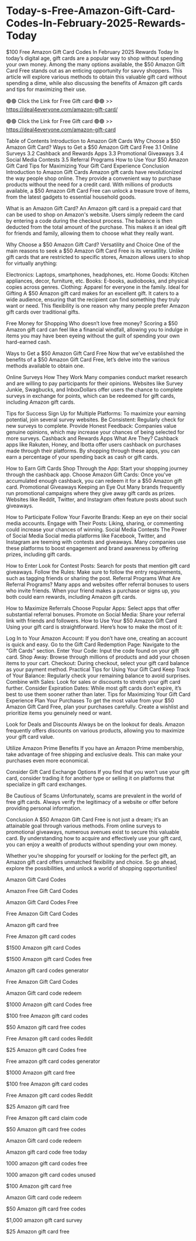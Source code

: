 # Today-s-Free-Amazon-Gift-Card-Codes-In-February-2025-Rewards-Today
$100 Free Amazon Gift Card Codes In February 2025 Rewards Today In today’s digital age, gift cards are a popular way to shop without spending your own money. Among the many options available, the $50 Amazon Gift Card Free stands out as an enticing opportunity for savvy shoppers. This article will explore various methods to obtain this valuable gift card without spending a dime, while also discussing the benefits of Amazon gift cards and tips for maximizing their use.

🟢🟢 Click the Link for Free Gift card 🟢🟢 >> https://deal4everyone.com/amazon-gift-card/

🟢🟢 Click the Link for Free Gift card 🟢🟢 >> https://deal4everyone.com/amazon-gift-card

Table of Contents Introduction to Amazon Gift Cards Why Choose a $50 Amazon Gift Card? Ways to Get a $50 Amazon Gift Card Free 3.1 Online Surveys 3.2 Cashback and Rewards Apps 3.3 Promotional Giveaways 3.4 Social Media Contests 3.5 Referral Programs How to Use Your $50 Amazon Gift Card Tips for Maximizing Your Gift Card Experience Conclusion Introduction to Amazon Gift Cards Amazon gift cards have revolutionized the way people shop online. They provide a convenient way to purchase products without the need for a credit card. With millions of products available, a $50 Amazon Gift Card Free can unlock a treasure trove of items, from the latest gadgets to essential household goods.

What is an Amazon Gift Card? An Amazon gift card is a prepaid card that can be used to shop on Amazon's website. Users simply redeem the card by entering a code during the checkout process. The balance is then deducted from the total amount of the purchase. This makes it an ideal gift for friends and family, allowing them to choose what they really want.

Why Choose a $50 Amazon Gift Card? Versatility and Choice One of the main reasons to seek a $50 Amazon Gift Card Free is its versatility. Unlike gift cards that are restricted to specific stores, Amazon allows users to shop for virtually anything:

Electronics: Laptops, smartphones, headphones, etc. Home Goods: Kitchen appliances, decor, furniture, etc. Books: E-books, audiobooks, and physical copies across genres. Clothing: Apparel for everyone in the family. Ideal for Gifting A $50 Amazon gift card makes for an excellent gift. It caters to a wide audience, ensuring that the recipient can find something they truly want or need. This flexibility is one reason why many people prefer Amazon gift cards over traditional gifts.

Free Money for Shopping Who doesn’t love free money? Scoring a $50 Amazon gift card can feel like a financial windfall, allowing you to indulge in items you may have been eyeing without the guilt of spending your own hard-earned cash.

Ways to Get a $50 Amazon Gift Card Free Now that we've established the benefits of a $50 Amazon Gift Card Free, let’s delve into the various methods available to obtain one.

Online Surveys How They Work Many companies conduct market research and are willing to pay participants for their opinions. Websites like Survey Junkie, Swagbucks, and InboxDollars offer users the chance to complete surveys in exchange for points, which can be redeemed for gift cards, including Amazon gift cards.

Tips for Success Sign Up for Multiple Platforms: To maximize your earning potential, join several survey websites. Be Consistent: Regularly check for new surveys to complete. Provide Honest Feedback: Companies value genuine opinions, which may increase your chances of being selected for more surveys. Cashback and Rewards Apps What Are They? Cashback apps like Rakuten, Honey, and Ibotta offer users cashback on purchases made through their platforms. By shopping through these apps, you can earn a percentage of your spending back as cash or gift cards.

How to Earn Gift Cards Shop Through the App: Start your shopping journey through the cashback app. Choose Amazon Gift Cards: Once you've accumulated enough cashback, you can redeem it for a $50 Amazon gift card. Promotional Giveaways Keeping an Eye Out Many brands frequently run promotional campaigns where they give away gift cards as prizes. Websites like Reddit, Twitter, and Instagram often feature posts about such giveaways.

How to Participate Follow Your Favorite Brands: Keep an eye on their social media accounts. Engage with Their Posts: Liking, sharing, or commenting could increase your chances of winning. Social Media Contests The Power of Social Media Social media platforms like Facebook, Twitter, and Instagram are teeming with contests and giveaways. Many companies use these platforms to boost engagement and brand awareness by offering prizes, including gift cards.

How to Enter Look for Contest Posts: Search for posts that mention gift card giveaways. Follow the Rules: Make sure to follow the entry requirements, such as tagging friends or sharing the post. Referral Programs What Are Referral Programs? Many apps and websites offer referral bonuses to users who invite friends. When your friend makes a purchase or signs up, you both could earn rewards, including Amazon gift cards.

How to Maximize Referrals Choose Popular Apps: Select apps that offer substantial referral bonuses. Promote on Social Media: Share your referral link with friends and followers. How to Use Your $50 Amazon Gift Card Using your gift card is straightforward. Here’s how to make the most of it:

Log In to Your Amazon Account: If you don’t have one, creating an account is quick and easy. Go to the Gift Card Redemption Page: Navigate to the "Gift Cards" section. Enter Your Code: Input the code found on your gift card. Shop Away: Browse through millions of products and add your chosen items to your cart. Checkout: During checkout, select your gift card balance as your payment method. Practical Tips for Using Your Gift Card Keep Track of Your Balance: Regularly check your remaining balance to avoid surprises. Combine with Sales: Look for sales or discounts to stretch your gift card further. Consider Expiration Dates: While most gift cards don’t expire, it’s best to use them sooner rather than later. Tips for Maximizing Your Gift Card Experience Plan Your Purchases To get the most value from your $50 Amazon Gift Card Free, plan your purchases carefully. Create a wishlist and prioritize items you genuinely need or want.

Look for Deals and Discounts Always be on the lookout for deals. Amazon frequently offers discounts on various products, allowing you to maximize your gift card value.

Utilize Amazon Prime Benefits If you have an Amazon Prime membership, take advantage of free shipping and exclusive deals. This can make your purchases even more economical.

Consider Gift Card Exchange Options If you find that you won’t use your gift card, consider trading it for another type or selling it on platforms that specialize in gift card exchanges.

Be Cautious of Scams Unfortunately, scams are prevalent in the world of free gift cards. Always verify the legitimacy of a website or offer before providing personal information.

Conclusion A $50 Amazon Gift Card Free is not just a dream; it’s an attainable goal through various methods. From online surveys to promotional giveaways, numerous avenues exist to secure this valuable card. By understanding how to acquire and effectively use your gift card, you can enjoy a wealth of products without spending your own money.

Whether you’re shopping for yourself or looking for the perfect gift, an Amazon gift card offers unmatched flexibility and choice. So go ahead, explore the possibilities, and unlock a world of shopping opportunities!

Amazon Gift Card Codes

Amazon Free Gift Card Codes

Amazon Gift Card Codes Free

Free Amazon Gift Card Codes

Amazon gift card free

Free Amazon gift card codes

$1500 Amazon gift card Codes

$1500 Amazon gift card Codes free

Amazon gift card codes generator

Free Amazon Gift Card Codes

Amazon Gift card code redeem

$1000 Amazon gift card Codes free

$100 free Amazon gift card codes

$50 Amazon gift card free codes

Free Amazon gift card codes Reddit

$25 Amazon gift card Codes free

Free amazon gift card codes generator

$1000 Amazon gift card free

$100 free Amazon gift card codes

Free Amazon gift card codes Reddit

$25 Amazon gift card free

Free Amazon gift card claim code

$50 Amazon gift card free codes

Amazon Gift card code redeem

Amazon gift card code free today

1000 amazon gift card codes free

1000 amazon gift card codes unused

$100 Amazon gift card free

Amazon Gift card code redeem

$50 Amazon gift card free codes

$1,000 amazon gift card survey

$25 Amazon gift card free
